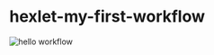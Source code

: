 # hexlet-my-first-workflow
![hello workflow](https://github.com/kozlyatinka/hexlet-my-first-workflow/blob/main/.github/workflows/main.yml/badge.svg)
